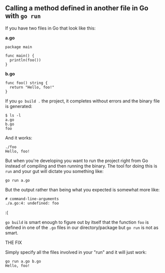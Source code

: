 Calling a method defined in another file in Go with `go run`
---

If you have two files in Go that look like this:

**a.go**

```
package main

func main() {
  println(foo())
}
```

**b.go**

```
func foo() string {
  return "Hello, foo!"
}
```


If you `go build .` the project, it completes without errors and the binary file is generated:

```
$ ls -l
a.go
b.go
foo
```

And it works:

```
./foo
Hello, foo!
```

But when you're developing you want to run the project right from Go instead of compiling and then running the binary. The tool for doing this is `run` and your gut will dictate you something like:

```
go run a.go
```

But the output rather than being what you expected is somewhat more like:

```
# command-line-arguments
./a.go:4: undefined: foo
```
:(

`go build` is smart enough to figure out by itself that the function `foo` is defined in one of the `.go` files in our directory/package but `go run` is not as smart.

THE FIX

Simply specify all the files involved in your "run" and it will just work:

```
go run a.go b.go
Hello, foo!
```
